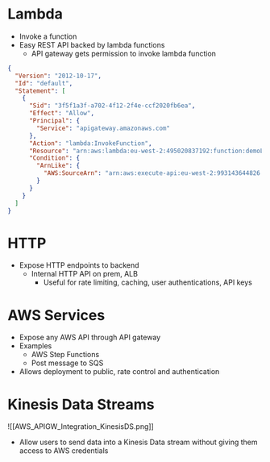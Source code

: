 # Lambda

- Invoke a function
- Easy REST API backed by lambda functions
	- API gateway gets permission to invoke lambda function

```JSON
{
  "Version": "2012-10-17",
  "Id": "default",
  "Statement": [
    {
      "Sid": "3f5f1a3f-a702-4f12-2f4e-ccf2020fb6ea",
      "Effect": "Allow",
      "Principal": {
        "Service": "apigateway.amazonaws.com"
      },
      "Action": "lambda:InvokeFunction",
      "Resource": "arn:aws:lambda:eu-west-2:495020837192:function:demoLambdaAPIGWProxyGet",
      "Condition": {
        "ArnLike": {
          "AWS:SourceArn": "arn:aws:execute-api:eu-west-2:993143644826:ysv04qwfa6/*/GET/"
        }
      }
    }
  ]
}
```

# HTTP

- Expose HTTP endpoints to backend
	- Internal HTTP API on prem, ALB
		- Useful for rate limiting, caching, user authentications, API keys

# AWS Services

- Expose any AWS API through API gateway
- Examples
	- AWS Step Functions
	- Post message to SQS
- Allows deployment to public, rate control and authentication

# Kinesis Data Streams

![[AWS_APIGW_Integration_KinesisDS.png]]

- Allow users to send data into a Kinesis Data stream without giving them access to AWS credentials
